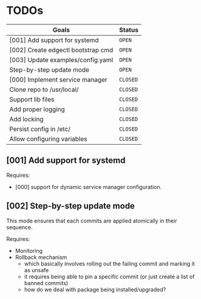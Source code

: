 # TODOs

| Goals                              | Status   |
|------------------------------------|----------|
| [001] Add support for systemd      | `OPEN`   |
| [002] Create edgectl bootstrap cmd | `OPEN`   |
| [003] Update examples/config.yaml  | `OPEN`   |
| Step-by-step update mode           | `OPEN`   |
| [000] Implement service manager    | `CLOSED` |
| Clone repo to /usr/local/          | `CLOSED` |
| Support lib files                  | `CLOSED` |
| Add proper logging                 | `CLOSED` |
| Add locking                        | `CLOSED` |
| Persist config in /etc/            | `CLOSED` |
| Allow configuring variables        | `CLOSED` |

## [001] Add support for systemd

Requires:

- [000] support for dynamic service manager configuration.

## [002] Step-by-step update mode

This mode ensures that each commits are applied atomically in their sequence.

Requires:

- Monitoring
- Rollback mechanism
  - which basically involves rolling out the failing commit and marking it as unsafe
  - it requires being able to pin a specific commit (or just create a list of banned commits)
  - how do we deal with package being installed/upgraded?
